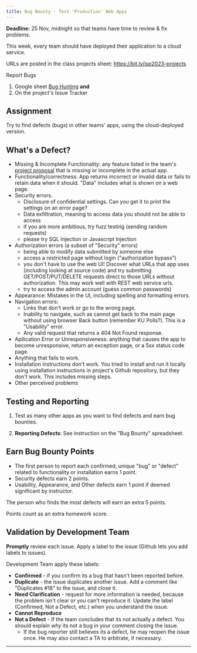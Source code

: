 ```yaml
---
title: Bug Bounty - Test 'Production' Web Apps
---
```


**Deadline:** 25 Nov, midnight so that teams have time to review & fix problems.

This week, every team should have deployed their application to a cloud service.

URLs are posted in the class projects sheet: <https://bit.ly/isp2023-projects>

Report Bugs 
1. Google sheet [Bug Hunting](https://docs.google.com/spreadsheets/d/1dlIcnRwHkHJULFYWduymDe1ynh9XrFAi4XW2oYWK2CA/) **and**
2. On the project's Issue Tracker

## Assignment

Try to find defects (bugs) in other teams' apps, using the cloud-deployed version.

## What's a Defect?

- Missing & Incomplete Functionality: any feature listed in the team's [project proposal](https://bit.ly/isp2023-projects) that is missing or incomplete in the actual app.
- Functionality/correctness: App returns incorrect or invalid data or fails to retain data when it should. "Data" includes what is shown on a web page.
- Security errors. 
  - Disclosure of confidential settings. Can you get it to print the settings on an error page?
  - Data exfiltration, meaning to access data you should not be able to access
  - if you are more ambitious, try fuzz testing (sending random requests)
  - please try SQL Injection or Javascript Injection
- Authorization errors (a subset of "Security" errors)
  - being able to modify data submitted by someone else 
  - access a restricted page without login ("authorization bypass")
  - you don't have to use the web UI!  Discover what URLs that app uses (including looking at source code) and try submitting GET/POST/PUT/DELETE requests direct to those URLs without authorization.  This may work well with REST web service urls.
  - try to access the admin account (guess common passwords)
- Appearance: Mistakes in the UI, including spelling and formatting errors.
- Navigation errors: 
  - Links that don't work or go to the wrong page.
  - Inability to navigate, such as cannot get back to the main page without using browser Back button (remember KU Polls?).  This is a "Usability" error.
  - Any valid request that returns a 404 Not Found response.
- Apllication Error or Unresponsiveness: anything that causes the app to become unresponsive, return an exception page, or a 5xx status code page.
- Anything that fails to work.
- Installation instructions don't work. You tried to install and run it locally using installation instructions in project's Github repository, but they don't work. This includes missing steps.
- Other perceived problems

## Testing and Reporting

1. Test as many other apps as you want to find defects and earn bug bounties.

2. **Reporting Defects**:  See instruction on the "Bug Bounty" spreadsheet.

## Earn Bug Bounty Points

- The first person to report each confirmed, unique "bug" or "defect" related to functionality or installation earns 1 point. 
- Security defects earn 2 points. 
- Usability, Appearance, and Other defects earn 1 point if deemed significant by instructor.

The person who finds the most defects will earn an extra 5 points.

Points count as an extra homework score.


## Validation by Development Team

**Promptly** review each issue. Apply a label to the issue (Github lets you add labels to issues).

Development Team apply these labels:

* **Confirmed** - if you confirm its a bug that hasn't been reported before.
* **Duplicate** - the issue duplicates another issue. Add a comment like "Duplicates #18" to the issue, and close it.
* **Need Clarification** - request for more information is needed, because the problem isn't clear or you can't reproduce it.  Update the label (Confirmed, Not a Defect, etc.) when you understand the issue.
* **Cannot Reproduce**
* **Not a Defect** - If the team concludes that its not actually a defect. You should explain *why* its not a bug in your comment closing the issue.  
  - If the bug reporter still believes its a defect, he may reopen the issue once. He may also contact a TA to arbitrate, if necessary.

---

